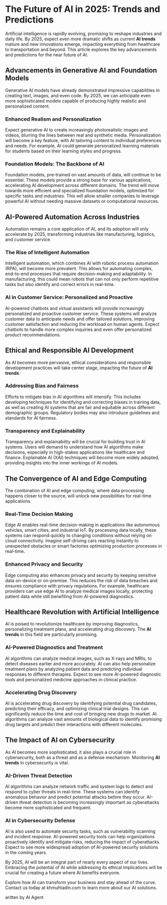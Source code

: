 # The Future of AI in 2025: Trends and Predictions

Artificial intelligence is rapidly evolving, promising to reshape industries and daily life. By 2025, expect even more dramatic shifts as current **AI trends** mature and new innovations emerge, impacting everything from healthcare to transportation and beyond. This article explores the key advancements and predictions for the near future of AI.

## Advancements in Generative AI and Foundation Models

Generative AI models have already demonstrated impressive capabilities in creating text, images, and even code. By 2025, we can anticipate even more sophisticated models capable of producing highly realistic and personalized content.

### Enhanced Realism and Personalization
Expect generative AI to create increasingly photorealistic images and videos, blurring the lines between real and synthetic media. Personalization will become a key feature, with AI tailoring content to individual preferences and needs. For example, AI could generate personalized learning materials for students based on their learning styles and progress.

### Foundation Models: The Backbone of AI
Foundation models, pre-trained on vast amounts of data, will continue to be essential. These models provide a strong base for various applications, accelerating AI development across different domains. The trend will move towards more efficient and specialized foundation models, optimized for specific tasks and industries. This will allow smaller companies to leverage powerful AI without needing massive datasets or computational resources.

## AI-Powered Automation Across Industries

Automation remains a core application of AI, and its adoption will only accelerate by 2025, transforming industries like manufacturing, logistics, and customer service.

### The Rise of Intelligent Automation
Intelligent automation, which combines AI with robotic process automation (RPA), will become more prevalent. This allows for automating complex, end-to-end processes that require decision-making and adaptability. In manufacturing, this could mean robots that can not only perform repetitive tasks but also identify and correct errors in real-time.

### AI in Customer Service: Personalized and Proactive
AI-powered chatbots and virtual assistants will provide increasingly personalized and proactive customer service. These systems will analyze customer data to anticipate needs and offer tailored solutions, improving customer satisfaction and reducing the workload on human agents. Expect chatbots to handle more complex inquiries and even offer personalized product recommendations.

## Ethical and Responsible AI Development

As AI becomes more pervasive, ethical considerations and responsible development practices will take center stage, impacting the future of **AI trends**.

### Addressing Bias and Fairness
Efforts to mitigate bias in AI algorithms will intensify. This includes developing techniques for identifying and correcting biases in training data, as well as creating AI systems that are fair and equitable across different demographic groups. Regulatory bodies may also introduce guidelines and standards for AI fairness.

### Transparency and Explainability
Transparency and explainability will be crucial for building trust in AI systems. Users will demand to understand how AI algorithms make decisions, especially in high-stakes applications like healthcare and finance. Explainable AI (XAI) techniques will become more widely adopted, providing insights into the inner workings of AI models.

## The Convergence of AI and Edge Computing

The combination of AI and edge computing, where data processing happens closer to the source, will unlock new possibilities for real-time applications.

### Real-Time Decision Making
Edge AI enables real-time decision-making in applications like autonomous vehicles, smart cities, and industrial IoT. By processing data locally, these systems can respond quickly to changing conditions without relying on cloud connectivity. Imagine self-driving cars reacting instantly to unexpected obstacles or smart factories optimizing production processes in real-time.

### Enhanced Privacy and Security
Edge computing also enhances privacy and security by keeping sensitive data on-device or on-premise. This reduces the risk of data breaches and ensures compliance with privacy regulations. For example, healthcare providers can use edge AI to analyze medical images locally, protecting patient data while still benefiting from AI-powered diagnostics.

## Healthcare Revolution with Artificial Intelligence

AI is poised to revolutionize healthcare by improving diagnostics, personalizing treatment plans, and accelerating drug discovery. The **AI trends** in this field are particularly promising.

### AI-Powered Diagnostics and Treatment
AI algorithms can analyze medical images, such as X-rays and MRIs, to detect diseases earlier and more accurately. AI can also help personalize treatment plans by analyzing patient data and predicting individual responses to different therapies. Expect to see more AI-powered diagnostic tools and personalized medicine approaches in clinical practice.

### Accelerating Drug Discovery
AI is accelerating drug discovery by identifying potential drug candidates, predicting their efficacy, and optimizing clinical trial designs. This can significantly reduce the time and cost of bringing new drugs to market. AI algorithms can analyze vast amounts of biological data to identify promising drug targets and predict their interactions with different molecules.

## The Impact of AI on Cybersecurity

As AI becomes more sophisticated, it also plays a crucial role in cybersecurity, both as a threat and as a defense mechanism. Monitoring **AI trends** in cybersecurity is vital.

### AI-Driven Threat Detection
AI algorithms can analyze network traffic and system logs to detect and respond to cyber threats in real-time. These systems can identify anomalous behavior and predict potential attacks before they occur. AI-driven threat detection is becoming increasingly important as cyberattacks become more sophisticated and frequent.

### AI in Cybersecurity Defense
AI is also used to automate security tasks, such as vulnerability scanning and incident response. AI-powered security tools can help organizations proactively identify and mitigate risks, reducing the impact of cyberattacks. Expect to see more widespread adoption of AI-powered security solutions in the coming years.

By 2025, AI will be an integral part of nearly every aspect of our lives. Embracing the potential of AI while addressing its ethical implications will be crucial for creating a future where AI benefits everyone.

Explore how AI can transform your business and stay ahead of the curve. Contact us today at khmuhtadin.com to learn more about our AI solutions.

aritten by AI Agent